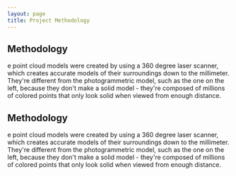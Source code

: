 ```yaml
---
layout: page
title: Project Methodology
---
```

 <section>
	<div class= ""row architecture"">
	<article>
      <h2>Methodology</h2>
	 <p> e point cloud models were created by using a 360 degree laser scanner, which creates accurate models of their surroundings down to the millimeter. They're different from the photogrammetric model, such as the one on the left, because they don't make a solid model - they're composed of millions of colored points that only look solid when viewed from enough distance.</p>
</article>
	<article>
      <h2>Methodology</h2>
	 <p> e point cloud models were created by using a 360 degree laser scanner, which creates accurate models of their surroundings down to the millimeter. They're different from the photogrammetric model, such as the one on the left, because they don't make a solid model - they're composed of millions of colored points that only look solid when viewed from enough distance.</p>
</article>
  </div>
</section>
